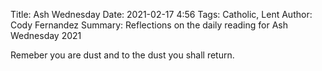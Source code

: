 Title: Ash Wednesday
Date: 2021-02-17 4:56
Tags: Catholic, Lent
Author: Cody Fernandez
Summary: Reflections on the daily reading for Ash Wednesday 2021

Remeber you are dust and to the dust you shall return. 